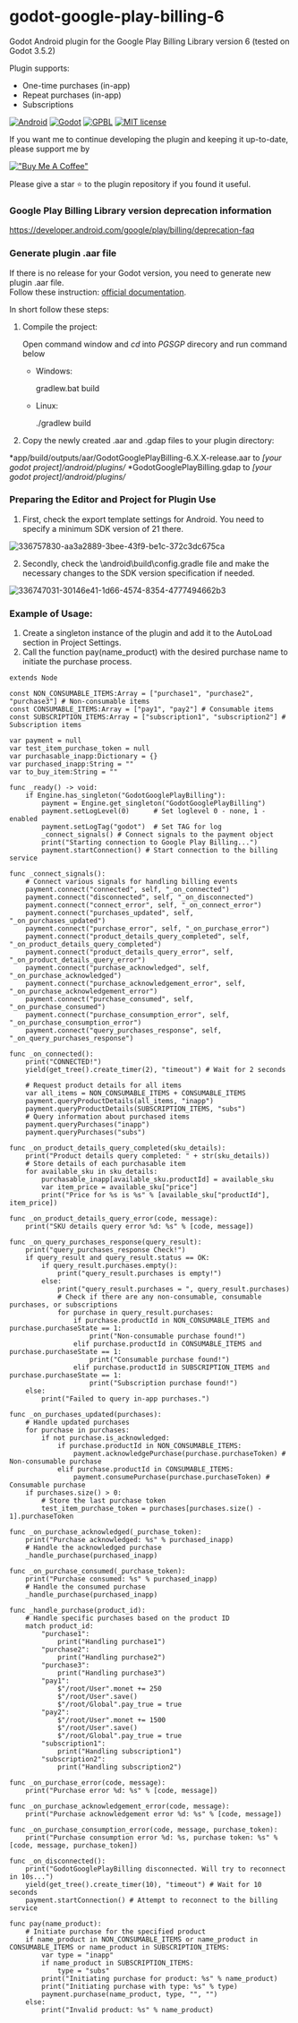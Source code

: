 # godot-google-play-billing-6
Godot Android plugin for the Google Play Billing Library version 6 (tested on Godot 3.5.2)

Plugin supports:
- One-time purchases (in-app)
- Repeat purchases (in-app)
- Subscriptions


[![Android](https://img.shields.io/badge/Platform-Android-brightgreen.svg)](https://developer.android.com)
[![Godot](https://img.shields.io/badge/Godot%20Engine-3.5.2-blue.svg)](https://github.com/godotengine/godot/)
[![GPBL](https://img.shields.io/badge/Google%20Play%20Billing%20Library-6.2.1-green.svg)](https://developer.android.com/google/play/billing/integrate)
[![MIT license](https://img.shields.io/badge/License-MIT-yellowgreen.svg)](https://lbesson.mit-license.org/)

If you want me to continue developing the plugin and keeping it up-to-date, please support me by

[!["Buy Me A Coffee"](https://www.buymeacoffee.com/assets/img/custom_images/orange_img.png)](https://buymeacoffee.com/magikelle)

Please give a star :star: to the plugin repository if you found it useful.

### Google Play Billing Library version deprecation information
https://developer.android.com/google/play/billing/deprecation-faq

### Generate plugin .aar file
If there is no release for your Godot version, you need to generate new plugin .aar file.  
Follow these instruction: [ official documentation](https://docs.godotengine.org/en/stable/tutorials/plugins/android/android_plugin.html "documentation").

In short follow these steps:

1. Compile the project:

	Open command window and *cd* into *PGSGP* direcory and run command below
	
	* Windows:
	
		gradlew.bat build
		
	* Linux:
	
		./gradlew build
	
2. Copy the newly created .aar and .gdap files to your plugin directory:

*app/build/outputs/aar/GodotGooglePlayBilling-6.X.X-release.aar to *[your godot project]/android/plugins/*
*GodotGooglePlayBilling.gdap to *[your godot project]/android/plugins/*

### Preparing the Editor and Project for Plugin Use

1. First, check the export template settings for Android. You need to specify a minimum SDK version of 21 there.

![336757830-aa3a2889-3bee-43f9-be1c-372c3dc675ca](https://github.com/201949/godot-google-play-billing-6/assets/70590729/048e6a7c-7ea6-4903-9877-d83796efe122)

2. Secondly, check the \android\build\config.gradle file and make the necessary changes to the SDK version specification if needed.

![336747031-30146e41-1d66-4574-8354-4777494662b3](https://github.com/201949/godot-google-play-billing-6/assets/70590729/86afdbaa-cf5c-4e53-897c-e32931bc1048)


### Example of Usage:
1. Create a singleton instance of the plugin and add it to the AutoLoad section in Project Settings.
2. Call the function pay(name_product) with the desired purchase name to initiate the purchase process.

```
extends Node

const NON_CONSUMABLE_ITEMS:Array = ["purchase1", "purchase2", "purchase3"] # Non-consumable items
const CONSUMABLE_ITEMS:Array = ["pay1", "pay2"] # Consumable items
const SUBSCRIPTION_ITEMS:Array = ["subscription1", "subscription2"] # Subscription items

var payment = null
var test_item_purchase_token = null
var purchasable_inapp:Dictionary = {}
var purchased_inapp:String = ""
var to_buy_item:String = ""

func _ready() -> void:
	if Engine.has_singleton("GodotGooglePlayBilling"):
		payment = Engine.get_singleton("GodotGooglePlayBilling")
		payment.setLogLevel(0)		# Set loglevel 0 - none, 1 - enabled
		payment.setLogTag("godot")	# Set TAG for log
		_connect_signals() # Connect signals to the payment object
		print("Starting connection to Google Play Billing...")
		payment.startConnection() # Start connection to the billing service

func _connect_signals():
	# Connect various signals for handling billing events
	payment.connect("connected", self, "_on_connected")
	payment.connect("disconnected", self, "_on_disconnected")
	payment.connect("connect_error", self, "_on_connect_error")
	payment.connect("purchases_updated", self, "_on_purchases_updated")
	payment.connect("purchase_error", self, "_on_purchase_error")
	payment.connect("product_details_query_completed", self, "_on_product_details_query_completed")
	payment.connect("product_details_query_error", self, "_on_product_details_query_error")
	payment.connect("purchase_acknowledged", self, "_on_purchase_acknowledged")
	payment.connect("purchase_acknowledgement_error", self, "_on_purchase_acknowledgement_error")
	payment.connect("purchase_consumed", self, "_on_purchase_consumed")
	payment.connect("purchase_consumption_error", self, "_on_purchase_consumption_error")
	payment.connect("query_purchases_response", self, "_on_query_purchases_response")

func _on_connected():
	print("CONNECTED!")
	yield(get_tree().create_timer(2), "timeout") # Wait for 2 seconds

	# Request product details for all items
	var all_items = NON_CONSUMABLE_ITEMS + CONSUMABLE_ITEMS
	payment.queryProductDetails(all_items, "inapp")
	payment.queryProductDetails(SUBSCRIPTION_ITEMS, "subs")
	# Query information about purchased items
	payment.queryPurchases("inapp")
	payment.queryPurchases("subs")

func _on_product_details_query_completed(sku_details):
	print("Product details query completed: " + str(sku_details))
	# Store details of each purchasable item
	for available_sku in sku_details:
		purchasable_inapp[available_sku.productId] = available_sku
		var item_price = available_sku["price"]
		print("Price for %s is %s" % [available_sku["productId"], item_price])

func _on_product_details_query_error(code, message):
	print("SKU details query error %d: %s" % [code, message])

func _on_query_purchases_response(query_result):
	print("query_purchases_response Check!")
	if query_result and query_result.status == OK:
		if query_result.purchases.empty():
			print("query_result.purchases is empty!")
		else:
			print("query_result.purchases = ", query_result.purchases)
			# Check if there are any non-consumable, consumable purchases, or subscriptions
			for purchase in query_result.purchases:
				if purchase.productId in NON_CONSUMABLE_ITEMS and purchase.purchaseState == 1:
					print("Non-consumable purchase found!")
				elif purchase.productId in CONSUMABLE_ITEMS and purchase.purchaseState == 1:
					print("Consumable purchase found!")
				elif purchase.productId in SUBSCRIPTION_ITEMS and purchase.purchaseState == 1:
					print("Subscription purchase found!")
	else:
		print("Failed to query in-app purchases.")

func _on_purchases_updated(purchases):
	# Handle updated purchases
	for purchase in purchases:
		if not purchase.is_acknowledged:
			if purchase.productId in NON_CONSUMABLE_ITEMS:
				payment.acknowledgePurchase(purchase.purchaseToken) # Non-consumable purchase
			elif purchase.productId in CONSUMABLE_ITEMS:
				payment.consumePurchase(purchase.purchaseToken) # Consumable purchase
	if purchases.size() > 0:
		# Store the last purchase token
		test_item_purchase_token = purchases[purchases.size() - 1].purchaseToken

func _on_purchase_acknowledged(_purchase_token):
	print("Purchase acknowledged: %s" % purchased_inapp)
	# Handle the acknowledged purchase
	_handle_purchase(purchased_inapp)

func _on_purchase_consumed(_purchase_token):
	print("Purchase consumed: %s" % purchased_inapp)
	# Handle the consumed purchase
	_handle_purchase(purchased_inapp)

func _handle_purchase(product_id):
	# Handle specific purchases based on the product ID
	match product_id:
		"purchase1":
			print("Handling purchase1")
		"purchase2":
			print("Handling purchase2")
		"purchase3":
			print("Handling purchase3")
		"pay1":
			$"/root/User".monet += 250
			$"/root/User".save()
			$"/root/Global".pay_true = true
		"pay2":
			$"/root/User".monet += 1500
			$"/root/User".save()
			$"/root/Global".pay_true = true
		"subscription1":
			print("Handling subscription1")
		"subscription2":
			print("Handling subscription2")

func _on_purchase_error(code, message):
	print("Purchase error %d: %s" % [code, message])

func _on_purchase_acknowledgement_error(code, message):
	print("Purchase acknowledgement error %d: %s" % [code, message])

func _on_purchase_consumption_error(code, message, purchase_token):
	print("Purchase consumption error %d: %s, purchase token: %s" % [code, message, purchase_token])

func _on_disconnected():
	print("GodotGooglePlayBilling disconnected. Will try to reconnect in 10s...")
	yield(get_tree().create_timer(10), "timeout") # Wait for 10 seconds
	payment.startConnection() # Attempt to reconnect to the billing service

func pay(name_product):
	# Initiate purchase for the specified product
	if name_product in NON_CONSUMABLE_ITEMS or name_product in CONSUMABLE_ITEMS or name_product in SUBSCRIPTION_ITEMS:
		var type = "inapp"
		if name_product in SUBSCRIPTION_ITEMS:
			type = "subs"
		print("Initiating purchase for product: %s" % name_product)
		print("Initiating purchase with type: %s" % type)
		payment.purchase(name_product, type, "", "")
	else:
		print("Invalid product: %s" % name_product)
```
